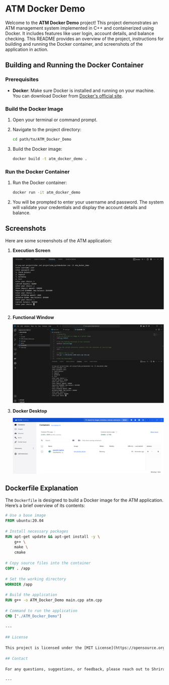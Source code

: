# ATM Docker Demo

Welcome to the **ATM Docker Demo** project! This project demonstrates an ATM management system implemented in C++ and containerized using Docker. It includes features like user login, account details, and balance checking. This README provides an overview of the project, instructions for building and running the Docker container, and screenshots of the application in action.


## Building and Running the Docker Container

### Prerequisites

- **Docker**: Make sure Docker is installed and running on your machine. You can download Docker from [Docker's official site](https://www.docker.com/get-started).

### Build the Docker Image

1. Open your terminal or command prompt.
2. Navigate to the project directory:

    ```bash
    cd path/to/ATM_Docker_Demo
    ```

3. Build the Docker image:

    ```bash
    docker build -t atm_docker_demo .
    ```

### Run the Docker Container

1. Run the Docker container:

    ```bash
    docker run -it atm_docker_demo
    ```

2. You will be prompted to enter your username and password. The system will validate your credentials and display the account details and balance.

## Screenshots

Here are some screenshots of the ATM application:

1. **Execution Screen**

   ![Execution Screen](https://github.com/ShriramKumbhar/ATM_Demo/blob/main/atm_system/Screenshots/Execution.PNG)

2. **Functional Window**

   ![Functional Window](https://github.com/ShriramKumbhar/ATM_Demo/blob/main/atm_system/Screenshots/functionalWindow.PNG)

3. **Docker Desktop**

   ![Docker Desktop](https://github.com/ShriramKumbhar/ATM_Demo/blob/main/atm_system/Screenshots/dockerDesktop.PNG)

## Dockerfile Explanation

The `Dockerfile` is designed to build a Docker image for the ATM application. Here’s a brief overview of its contents:

```Dockerfile
# Use a base image
FROM ubuntu:20.04

# Install necessary packages
RUN apt-get update && apt-get install -y \
    g++ \
    make \
    cmake

# Copy source files into the container
COPY . /app

# Set the working directory
WORKDIR /app

# Build the application
RUN g++ -o ATM_Docker_Demo main.cpp atm.cpp

# Command to run the application
CMD ["./ATM_Docker_Demo"]

---

## License

This project is licensed under the [MIT License](https://opensource.org/licenses/MIT). 

## Contact

For any questions, suggestions, or feedback, please reach out to Shriram Kumbhar. You can contact me through GitHub or via email at `shriramkumbhar18@gmail.com`.

---
